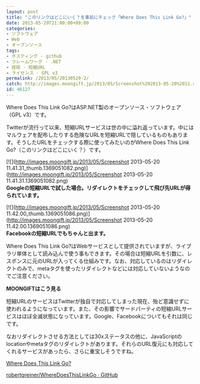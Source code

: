 ```yaml
---
layout: post
title: "このリンクはどこにいく？を事前にチェック「Where Does This Link Go?」"
date: 2013-05-29T21:00:00+09:00
categories:
- ソフトウェア
- Web
- オープンソース
tags: 
- ホスティング - github
- フレームワーク - .NET
- 技術 - 短縮URL
- ライセンス - GPL v3
permalink: /2013/05/20130529-2/
catch: http://images.moongift.jp/2013/05/Screenshot%202013-05-20%2011.42.00_thumb.1369051086.png
id: 46127
---
```

Where Does This Link Go?はASP.NET製のオープンソース・ソフトウェア（GPL v3）です。

  
  

Twitterが流行って以来、短縮URLサービスは世の中に溢れ返っています。中にはマルウェアを配布したりする危険なURLを短縮URLで隠しているものもあります。そうしたURLをチェックする際に使ってみたいのがWhere Does This Link Go?（このリンクはどこにいく？）です。

  

[![](http://images.moongift.jp/2013/05/Screenshot 2013-05-20 11.41.31_thumb.1369051082.png)](http://images.moongift.jp/2013/05/Screenshot 2013-05-20 11.41.31.1369051082.png)  
**Googleの短縮URLで試した場合。リダイレクトをチェックして飛び先URLが得られています。**

  

[![](http://images.moongift.jp/2013/05/Screenshot 2013-05-20 11.42.00_thumb.1369051086.png)](http://images.moongift.jp/2013/05/Screenshot 2013-05-20 11.42.00.1369051086.png)  
**Facebookの短縮URLでもちゃんと出ます。**

  

Where Does This Link Go?はWebサービスとして提供されていますが、ライブラリ単体として読み込んで使う事もできます。その場合は短縮URLを引数に、レスポンスに元のURLが入ってくる仕組みです。なお、対応しているのはリダイレクトのみで、metaタグを使ったリダイレクトなどには対応していないようなのでご注意ください。

  
  
  

**MOONGIFTはこう見る**

  

短縮URLのサービスはTwitterが独自で対応してしまった現在、殆ど意識せずに使われるようになっています。また、その影響でサードパーティの短縮URLサービスはほぼ全滅状態になっています。Google、Facebookについてもそれは同じです。

  

なおリダイレクトさせる方法としては30xステータスの他に、JavaScriptのlocationやmetaタグのリダイレクトがあります。それらのURL復元にも対応してくれるサービスがあったら、さらに重宝しそうですね。

  

[Where Does This Link Go?](http://wheredoesthislinkgo.com/)

  
  

[robertgreiner/WhereDoesThisLinkGo · GitHub](https://github.com/robertgreiner/WhereDoesThisLinkGo)

